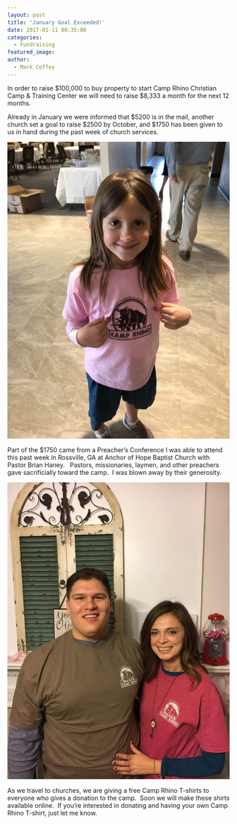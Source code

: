 ```yaml
---
layout: post
title: 'January Goal Exceeded!'
date: 2017-01-11 00:35:00
categories:
  - Fundraising
featured_image:
author:
  - Mark Coffey
---
```



In order to raise $100,000 to buy property to start Camp Rhino Christian Camp & Training Center we will need to raise $8,333 a month for the next 12 months.

Already in January we were informed that $5200 is in the mail, another church set a goal to raise $2500 by October, and $1750 has been given to us in hand during the past week of church services.

![](/uploads/versions/goal2---x----720-960x---.jpg)

Part of the $1750 came from a Preacher’s Conference I was able to attend this past week in Rossville, GA at Anchor of Hope Baptist Church with Pastor Brian Haney.   Pastors, missionaries, laymen, and other preachers gave sacrificially toward the camp.  I was blown away by their generosity.

![](/uploads/versions/goal1---x----720-960x---.jpg)

As we travel to churches, we are giving a free Camp Rhino T-shirts to everyone who gives a donation to the camp.  Soon we will make these shirts available online.  If you’re interested in donating and having your own Camp Rhino T-shirt, just let me know.